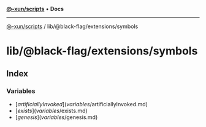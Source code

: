 [**@-xun/scripts**](../../../../README.md) • **Docs**

***

[@-xun/scripts](../../../../README.md) / lib/@black-flag/extensions/symbols

# lib/@black-flag/extensions/symbols

## Index

### Variables

- [$artificiallyInvoked](variables/$artificiallyInvoked.md)
- [$exists](variables/$exists.md)
- [$genesis](variables/$genesis.md)
